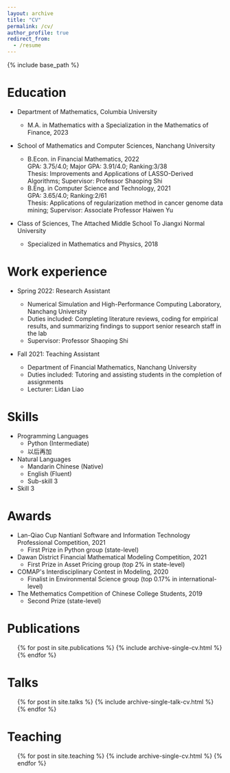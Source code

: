 ```yaml
---
layout: archive
title: "CV"
permalink: /cv/
author_profile: true
redirect_from:
  - /resume
---
```


{% include base_path %}

Education
======
* Department of Mathematics, Columbia University
  * M.A. in Mathematics with a Specialization in the Mathematics of Finance, 2023

* School of Mathematics and Computer Sciences, Nanchang University
  * B.Econ. in Financial Mathematics, 2022  
    GPA: 3.75/4.0; Major GPA: 3.91/4.0; Ranking:3/38  
    Thesis: Improvements and Applications of LASSO-Derived Algorithms; Supervisor: Professor Shaoping Shi
  * B.Eng. in Computer Science and Technology, 2021  
    GPA: 3.65/4.0; Ranking:2/61      
    Thesis: Applications of regularization method in cancer genome data mining; Supervisor: Associate Professor Haiwen Yu

* Class of Sciences, The Attached Middle School To Jiangxi Normal University
  * Specialized in Mathematics and Physics, 2018

Work experience
======
* Spring 2022: Research Assistant
  * Numerical Simulation and High-Performance Computing Laboratory, Nanchang University
  * Duties included: Completing literature reviews, coding for empirical results, and summarizing findings to support senior research staff in the lab
  * Supervisor: Professor Shaoping Shi

* Fall 2021: Teaching Assistant
  * Department of Financial Mathematics, Nanchang University
  * Duties included: Tutoring and assisting students in the completion of assignments
  * Lecturer: Lidan Liao
  
Skills
======
* Programming Languages
  * Python (Intermediate)
  * 以后再加
* Natural Languages
  * Mandarin Chinese (Native)
  * English (Fluent)
  * Sub-skill 3
* Skill 3
  
Awards
======
* Lan-Qiao Cup Nantianl Software and Information Technology Professional Competition, 2021
  * First Prize in Python group (state-level)
* Dawan District Financial Mathematical Modeling Competition, 2021
  * First Prize in Asset Pricing group (top 2% in state-level)
* COMAP's Interdisciplinary Contest in Modeling, 2020
  * Finalist in Environmental Science group (top 0.17% in international-level)
* The Methematics Competition of Chinese College Students, 2019
  * Second Prize (state-level)

Publications
======
  <ul>{% for post in site.publications %}
    {% include archive-single-cv.html %}
  {% endfor %}</ul>
  
Talks
======
  <ul>{% for post in site.talks %}
    {% include archive-single-talk-cv.html %}
  {% endfor %}</ul>
  
Teaching
======
  <ul>{% for post in site.teaching %}
    {% include archive-single-cv.html %}
  {% endfor %}</ul>

